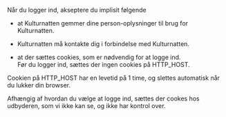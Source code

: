 Når du logger ind, akseptere du implisit følgende

* at Kulturnatten gemmer dine person-oplysninger til brug for Kulturnatten.

* Kulturnatten må kontakte dig i forbindelse med Kulturnatten.

* at der sættes cookies, som er nødvendig for at logge ind.\
        Før du logger ind, sættes der ingen cookies på HTTP_HOST.

Cookien på HTTP_HOST har en levetid på 1 time, og slettes automatisk når du lukker din browser.

Afhængig af hvordan du vælge at logge ind, sættes der cookes hos udbyderen, som vi ikke kan se, og ikke har kontrol over.
